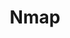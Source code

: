---
title: "Nmap"
description: "Powerful network scanner for discovering hosts, services, and vulnerabilities on computer networks through port scanning and fingerprinting."
platforms: ["windows", "macos", "linux", "cli"]
categories: ["Network", "FullPwn"]
tags: ["port-scanning", "network-discovery", "security-auditing", "host-detection"]
url: "https://nmap.org/"
github: "https://github.com/nmap/nmap"
documentation: "https://nmap.org/docs.html"
logo: "images/nmap.png"
---